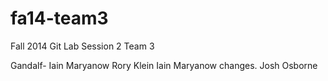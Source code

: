 fa14-team3
==========

Fall 2014 Git Lab Session 2 Team 3

Gandalf-
Iain Maryanow 
Rory Klein
Iain Maryanow changes.
Josh Osborne

